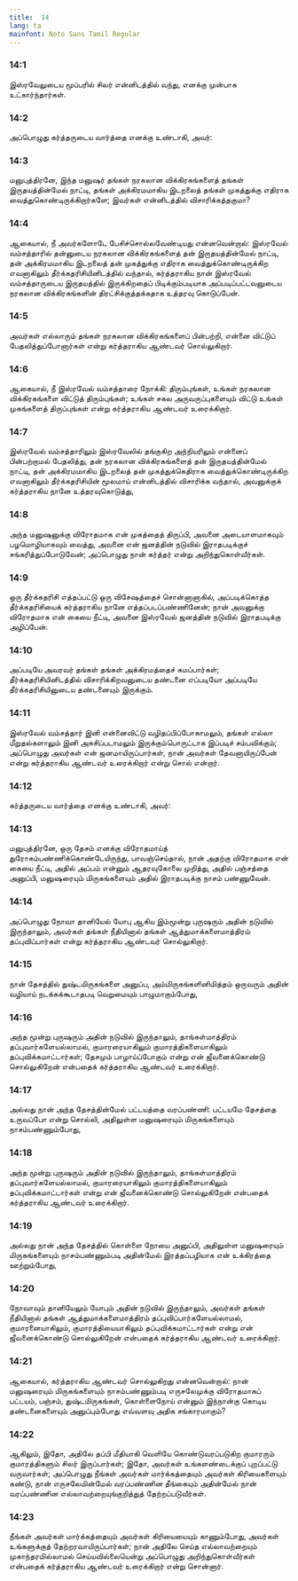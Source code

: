 ```yaml
---
title:  14
lang: ta
mainfont: Noto Sans Tamil Regular
---
```


###  14:1

இஸ்ரவேலுடைய மூப்பரில் சிலர் என்னிடத்தில் வந்து, எனக்கு முன்பாக உட்கார்ந்தார்கள்.

###  14:2

அப்பொழுது கர்த்தருடைய வார்த்தை எனக்கு உண்டாகி, அவர்:

###  14:3

மனுபுத்திரனே, இந்த மனுஷர் தங்கள் நரகலான விக்கிரகங்களைத் தங்கள் இருதயத்தின்மேல் நாட்டி, தங்கள் அக்கிரமமாகிய இடறலைத் தங்கள் முகத்துக்கு எதிராக வைத்துகொண்டிருக்கிறார்களே; இவர்கள் என்னிடத்தில் விசாரிக்கத்தகுமா?

###  14:4

ஆகையால், நீ அவர்களோடே பேசிச்சொல்லவேண்டியது என்னவென்றால்: இஸ்ரவேல் வம்சத்தாரில் தன்னுடைய நரகலான விக்கிரகங்களைத் தன் இருதயத்தின்மேல் நாட்டி, தன் அக்கிரமமாகிய இடறலைத் தன் முகத்துக்கு எதிராக வைத்துக்கொண்டிருக்கிற எவனாகிலும் தீர்க்கதரிசியினிடத்தில் வந்தால், கர்த்தராகிய நான் இஸ்ரவேல் வம்சத்தாருடைய இருதயத்தில் இருக்கிறதைப் பிடிக்கும்படியாக அப்படிப்பட்டவனுடைய நரகலான விக்கிரகங்களின் திரட்சிக்குத்தக்கதாக உத்தரவு கொடுப்பேன்.

###  14:5

அவர்கள் எல்லாரும் தங்கள் நரகலான விக்கிரகங்களைப் பின்பற்றி, என்னை விட்டுப் பேதலித்துப்போனார்கள் என்று கர்த்தராகிய ஆண்டவர் சொல்லுகிறார்.

###  14:6

ஆகையால், நீ இஸ்ரவேல் வம்சத்தாரை நோக்கி: திரும்புங்கள், உங்கள் நரகலான விக்கிரகங்களை விட்டுத் திரும்புங்கள்; உங்கள் சகல அருவருப்புகளையும் விட்டு உங்கள் முகங்களைத் திருப்புங்கள் என்று கர்த்தராகிய ஆண்டவர் உரைக்கிறார்.

###  14:7

இஸ்ரவேல் வம்சத்தாரிலும் இஸ்ரவேலில் தங்குகிற அந்நியரிலும் என்னைப் பின்பற்றாமல் பேதலித்து, தன் நரகலான விக்கிரகங்களைத் தன் இருதயத்தின்மேல் நாட்டி, தன் அக்கிரமமாகிய இடறலைத் தன் முகத்துக்கெதிராக வைத்துக்கொண்டிருக்கிற எவனாகிலும் தீர்க்கதரிசியின் மூலமாய் என்னிடத்தில் விசாரிக்க வந்தால், அவனுக்குக் கர்த்தராகிய நானே உத்தரவுகொடுத்து,

###  14:8

அந்த மனுஷனுக்கு விரோதமாக என் முகத்தைத் திருப்பி, அவனை அடையாளமாகவும் பழமொழியாகவும் வைத்து, அவனை என் ஜனத்தின் நடுவில் இராதபடிக்குச் சங்கரித்துப்போடுவேன்; அப்பொழுது நான் கர்த்தர் என்று அறிந்துகொள்வீர்கள்.

###  14:9

ஒரு தீர்க்கதரிசி எத்தப்பட்டு ஒரு விசேஷத்தைச் சொன்னானாகில், அப்படிக்கொத்த தீர்க்கதரிசியைக் கர்த்தராகிய நானே எத்தப்படப்பண்ணினேன்; நான் அவனுக்கு விரோதமாக என் கையை நீட்டி, அவனை இஸ்ரவேல் ஜனத்தின் நடுவில் இராதபடிக்கு அழிப்பேன்.

###  14:10

அப்படியே அவரவர் தங்கள் தங்கள் அக்கிரமத்தைச் சுமப்பார்கள்; தீர்க்கதரிசியினிடத்தில் விசாரிக்கிறவனுடைய தண்டனை எப்படியோ அப்படியே தீர்க்கதரிசியினுடைய தண்டனையும் இருக்கும்.

###  14:11

இஸ்ரவேல் வம்சத்தார் இனி என்னைவிட்டு வழிதப்பிப்போகாமலும், தங்கள் எல்லா மீறுதல்களாலும் இனி அசுசிப்படாமலும் இருக்கும்பொருட்டாக இப்படிச் சம்பவிக்கும்; அப்பொழுது அவர்கள் என் ஜனமாயிருப்பார்கள், நான் அவர்கள் தேவனாயிருப்பேன் என்று கர்த்தராகிய ஆண்டவர் உரைக்கிறார் என்று சொல் என்றார்.

###  14:12

கர்த்தருடைய வார்த்தை எனக்கு உண்டாகி, அவர்:

###  14:13

மனுபுத்திரனே, ஒரு தேசம் எனக்கு விரோதமாய்த் துரோகம்பண்ணிக்கொண்டேயிருந்து, பாவஞ்செய்தால், நான் அதற்கு விரோதமாக என் கையை நீட்டி, அதில் அப்பம் என்னும் ஆதரவுகோலை முறித்து, அதில் பஞ்சத்தை அனுப்பி, மனுஷரையும் மிருகங்களையும் அதில் இராதபடிக்கு நாசம் பண்ணுவேன்.

###  14:14

அப்பொழுது நோவா தானியேல் யோபு ஆகிய இம்மூன்று புருஷரும் அதின் நடுவில் இருந்தாலும், அவர்கள் தங்கள் நீதியினால் தங்கள் ஆத்துமாக்களைமாத்திரம் தப்புவிப்பார்கள் என்று கர்த்தராகிய ஆண்டவர் சொல்லுகிறார்.

###  14:15

நான் தேசத்தில் துஷ்டமிருகங்களை அனுப்ப, அம்மிருகங்களினிமித்தம் ஒருவரும் அதின் வழியாய் நடக்கக்கூடாதபடி வெறுமையும் பாழுமாகும்போது,

###  14:16

அந்த மூன்று புருஷரும் அதின் நடுவில் இருந்தாலும், தாங்கள்மாத்திரம் தப்புவார்களேயல்லாமல், குமாரரையாகிலும் குமாரத்திகளையாகிலும் தப்புவிக்கமாட்டார்கள்; தேசமும் பாழாய்ப்போகும் என்று என் ஜீவனைக்கொண்டு சொல்லுகிறேன் என்பதைக் கர்த்தராகிய ஆண்டவர் உரைக்கிறார்.

###  14:17

அல்லது நான் அந்த தேசத்தின்மேல் பட்டயத்தை வரப்பண்ணி: பட்டயமே தேசத்தை உருவப்போ என்று சொல்லி, அதிலுள்ள மனுஷரையும் மிருகங்களையும் நாசம்பண்ணும்போது,

###  14:18

அந்த மூன்று புருஷரும் அதின் நடுவில் இருந்தாலும், தாங்கள்மாத்திரம் தப்புவார்களேயல்லாமல், குமாரரையாகிலும் குமாரத்திகளையாகிலும் தப்புவிக்கமாட்டார்கள் என்று என் ஜீவனைக்கொண்டு சொல்லுகிறேன் என்பதைக் கர்த்தராகிய ஆண்டவர் உரைக்கிறார்.

###  14:19

அல்லது நான் அந்த தேசத்தில் கொள்ளை நோயை அனுப்பி, அதிலுள்ள மனுஷரையும் மிருகங்களையும் நாசம்பண்ணும்படி அதின்மேல் இரத்தப்பழியாக என் உக்கிரத்தை ஊற்றும்போது,

###  14:20

நோவாவும் தானியேலும் யோபும் அதின் நடுவில் இருந்தாலும், அவர்கள் தங்கள் நீதியினால் தங்கள் ஆத்துமாக்களைமாத்திரம் தப்புவிப்பார்களேயல்லாமல், குமாரனையாகிலும், குமாரத்தியையாகிலும் தப்புவிக்கமாட்டார்கள் என்று என் ஜீவனைக்கொண்டு சொல்லுகிறேன் என்பதைக் கர்த்தராகிய ஆண்டவர் உரைக்கிறார்.

###  14:21

ஆகையால், கர்த்தராகிய ஆண்டவர் சொல்லுகிறது என்னவென்றால்: நான் மனுஷரையும் மிருகங்களையும் நாசம்பண்ணும்படி எருசலேமுக்கு விரோதமாகப் பட்டயம், பஞ்சம், துஷ்டமிருகங்கள், கொள்ளைநோய் என்னும் இந்நான்கு கொடிய தண்டனைகளையும் அனுப்பும்போது எவ்வளவு அதிக சங்காரமாகும்?

###  14:22

ஆகிலும், இதோ, அதிலே தப்பி மீதியாகி வெளியே கொண்டுவரப்படுகிற குமாரரும் குமாரத்திகளும் சிலர் இருப்பார்கள்; இதோ, அவர்கள் உங்களண்டைக்குப் புறப்பட்டு வருவார்கள்; அப்பொழுது நீங்கள் அவர்கள் மார்க்கத்தையும் அவர்கள் கிரியைகளையும் கண்டு, நான் எருசலேமின்மேல் வரப்பண்ணின தீங்கையும் அதின்மேல் நான் வரப்பண்ணின எல்லாவற்றையுங்குறித்துத் தேற்றப்படுவீர்கள்.

###  14:23

நீங்கள் அவர்கள் மார்க்கத்தையும் அவர்கள் கிரியையையும் காணும்போது, அவர்கள் உங்களுக்குத் தேற்றரவாயிருப்பார்கள்; நான் அதிலே செய்த எல்லாவற்றையும் முகாந்தரமில்லாமல் செய்யவில்லையென்று அப்பொழுது அறிந்துகொள்வீர்கள் என்பதைக் கர்த்தராகிய ஆண்டவர் உரைக்கிறார் என்று சொன்னார்.

